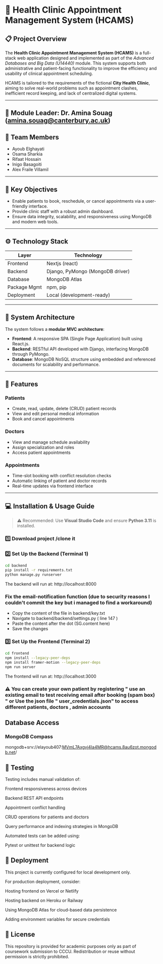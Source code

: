# 🏥 Health Clinic Appointment Management System (HCAMS)

## 📋 Project Overview

The **Health Clinic Appointment Management System (HCAMS)** is a full-stack web application designed and implemented as part of the *Advanced Databases and Big Data (U14440)* module. This system supports both administrative and patient-facing functionality to improve the efficiency and usability of clinical appointment scheduling.

HCAMS is tailored to the requirements of the fictional **City Health Clinic**, aiming to solve real-world problems such as appointment clashes, inefficient record keeping, and lack of centralized digital systems.

---
## 📧 Module Leader: Dr. Amina Souag (amina.souag@canterbury.ac.uk)

## 👥 Team Members

- Ayoub Elghayati 
- Osama Sharkia
- Rifaat Hossain
- Inigo Basagoiti
- Alex Fraile Villamil

---

## 🎯 Key Objectives

- Enable patients to book, reschedule, or cancel appointments via a user-friendly interface.
- Provide clinic staff with a robust admin dashboard.
- Ensure data integrity, scalability, and responsiveness using MongoDB and modern web tools.

---

## ⚙️ Technology Stack

| Layer        | Technology            |
|--------------|------------------------|
| Frontend     | Nextjs (react) |
| Backend      | Django, PyMongo (MongoDB driver) |
| Database     | MongoDB Atlas |
| Package Mgmt | npm, pip |
| Deployment   | Local (development-ready) |


---

## 🧠 System Architecture

The system follows a **modular MVC architecture**:

- **Frontend**: A responsive SPA (Single Page Application) built using React.js.
- **Backend**: RESTful API developed with Django, interfacing MongoDB through PyMongo.
- **Database**: MongoDB NoSQL structure using embedded and referenced documents for scalability and performance.

---

## 🧩 Features

### Patients
- Create, read, update, delete (CRUD) patient records
- View and edit personal medical information
- Book and cancel appointments

### Doctors
- View and manage schedule availability
- Assign specialization and roles
- Access patient appointments

### Appointments
- Time-slot booking with conflict resolution checks
- Automatic linking of patient and doctor records
- Real-time updates via frontend interface

---

## 💻 Installation & Usage Guide

> ⚠️ Recommended: Use **Visual Studio Code** and ensure **Python 3.11** is installed.

### 1️⃣ Download project /clone it


### 2️⃣ Set Up the Backend (Terminal 1)
```bash
cd backend
pip install -r requirements.txt
python manage.py runserver
```
The backend will run at: http://localhost:8000

### Fix the email-notification function (due to security reasons I couldn't commit the key but i managed to find a workaround)
- Copy the content of the file in backend/key.txt
- Navigate to backend/backend/settings.py ( line 147 )
- Paste the content after the dot (SG.content here)
- Save the changes
  
### 3️⃣ Set Up the Frontend (Terminal 2)
```bash
cd frontend
npm install --legacy-peer-deps
npm install framer-motion --legacy-peer-deps
npm run server
```
The frontend will run at: http://localhost:3000
### ⚠️ You can create your own patient by registering " use an existing email to test receiving email after booking (spam box) " or Use the json file " user_credentials.json" to access different patients, doctors , admin accounts

## Database Access
### MongoDB Compass
mongodb+srv://elayoub407:MVmL7Axgvj4Ia4MR@hcams.8au6zot.mongodb.net/

## 🧪 Testing
Testing includes manual validation of:

Frontend responsiveness across devices

Backend REST API endpoints

Appointment conflict handling

CRUD operations for patients and doctors

Query performance and indexing strategies in MongoDB

Automated tests can be added using:

Pytest or unittest for backend logic


## 🚀 Deployment
This project is currently configured for local development only.

For production deployment, consider:

Hosting frontend on Vercel or Netlify

Hosting backend on Heroku or Railway

Using MongoDB Atlas for cloud-based data persistence

Adding environment variables for secure credentials



## 📄 License
This repository is provided for academic purposes only as part of coursework submission to CCCU. Redistribution or reuse without permission is strictly prohibited.

